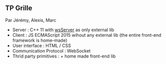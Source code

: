 ## TP Grille

Par Jérémy, Alexis, Marc

- Server : C++ 11 with [wsServer](https://github.com/Theldus/wsServer) as only external lib
- Client : JS ECMAScript 2015 wihout any external lib (the entire front-end framework is home-made)
- User interface : HTML / CSS
- Communication Protocol : WebSocket
- Thrid party primitives :  + home made front-end lib
